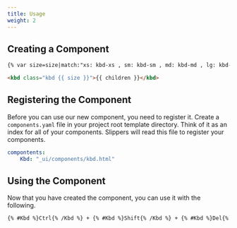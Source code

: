 ```yaml
---
title: Usage
weight: 2
---
```


## Creating a Component


```html
{% var size=size|match:"xs: kbd-xs , sm: kbd-sm , md: kbd-md , lg: kbd-lg "|default:"kbd-md" %}

<kbd class="kbd {{ size }}">{{ children }}</kbd>
```


## Registering the Component

Before you can use our new component, you need to register it. Create a `components.yaml` file in your project root template directory. Think of it as an index for all of your components. Slippers will read this file to register your components.

```yaml
compontents:
    Kbd: "_ui/components/kbd.html"
```

## Using the Component

Now that you have created the component, you can use it with the following.

```html
{% #Kbd %}Ctrl{% /Kbd %} + {% #Kbd %}Shift{% /Kbd %} + {% #Kbd %}Del{% /Kbd %}
```